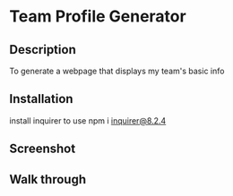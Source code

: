 # Team Profile Generator

## Description
To generate a webpage that displays my team's basic info

## Installation
install inquirer to use npm i inquirer@8.2.4

## Screenshot



## Walk through



